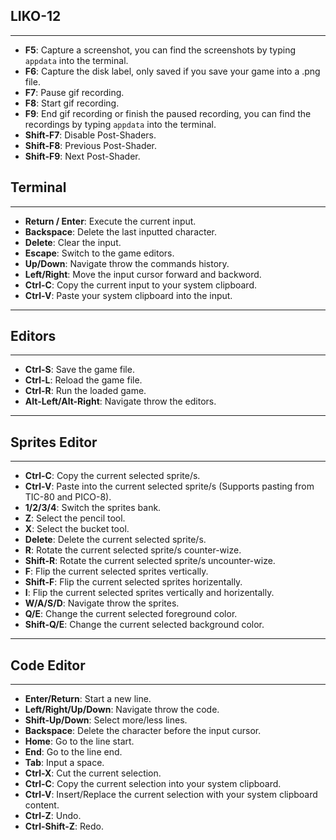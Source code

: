 
## LIKO-12

---

* **F5**: Capture a screenshot, you can find the screenshots by typing `appdata` into the terminal.
* **F6**: Capture the disk label, only saved if you save your game into a .png file.
* **F7**: Pause gif recording.
* **F8**: Start gif recording.
* **F9**: End gif recording or finish the paused recording, you can find the recordings by typing `appdata` into the terminal.
* **Shift-F7**: Disable Post-Shaders.
* **Shift-F8**: Previous Post-Shader.
* **Shift-F9**: Next Post-Shader.

## Terminal

---

* **Return / Enter**: Execute the current input.
* **Backspace**: Delete the last inputted character.
* **Delete**: Clear the input.
* **Escape**: Switch to the game editors.
* **Up/Down**: Navigate throw the commands history.
* **Left/Right**: Move the input cursor forward and backword.
* **Ctrl-C**: Copy the current input to your system clipboard.
* **Ctrl-V**: Paste your system clipboard into the input.

---

## Editors

---

* **Ctrl-S**: Save the game file.
* **Ctrl-L**: Reload the game file.
* **Ctrl-R**: Run the loaded game.
* **Alt-Left/Alt-Right**: Navigate throw the editors.

---

## Sprites Editor

---

* **Ctrl-C**: Copy the current selected sprite/s.
* **Ctrl-V**: Paste into the current selected sprite/s (Supports pasting from TIC-80 and PICO-8).
* **1/2/3/4**: Switch the sprites bank.
* **Z**: Select the pencil tool.
* **X**: Select the bucket tool.
* **Delete**: Delete the current selected sprite/s.
* **R**: Rotate the current selected sprite/s counter-wize.
* **Shift-R**: Rotate the current selected sprite/s uncounter-wize.
* **F**: Flip the current selected sprites vertically.
* **Shift-F**: Flip the current selected sprites horizentally.
* **I**: Flip the current selected sprites vertically and horizentally.
* **W/A/S/D**: Navigate throw the sprites.
* **Q/E**: Change the current selected foreground color.
* **Shift-Q/E**: Change the current selected background color.

---

## Code Editor

---

* **Enter/Return**: Start a new line.
* **Left/Right/Up/Down**: Navigate throw the code.
* **Shift-Up/Down**: Select more/less lines.
* **Backspace**: Delete the character before the input cursor.
* **Home**: Go to the line start.
* **End**: Go to the line end.
* **Tab**: Input a space.
* **Ctrl-X**: Cut the current selection.
* **Ctrl-C**: Copy the current selection into your system clipboard.
* **Ctrl-V**: Insert/Replace the current selection with your system clipboard content.
* **Ctrl-Z**: Undo.
* **Ctrl-Shift-Z**: Redo.